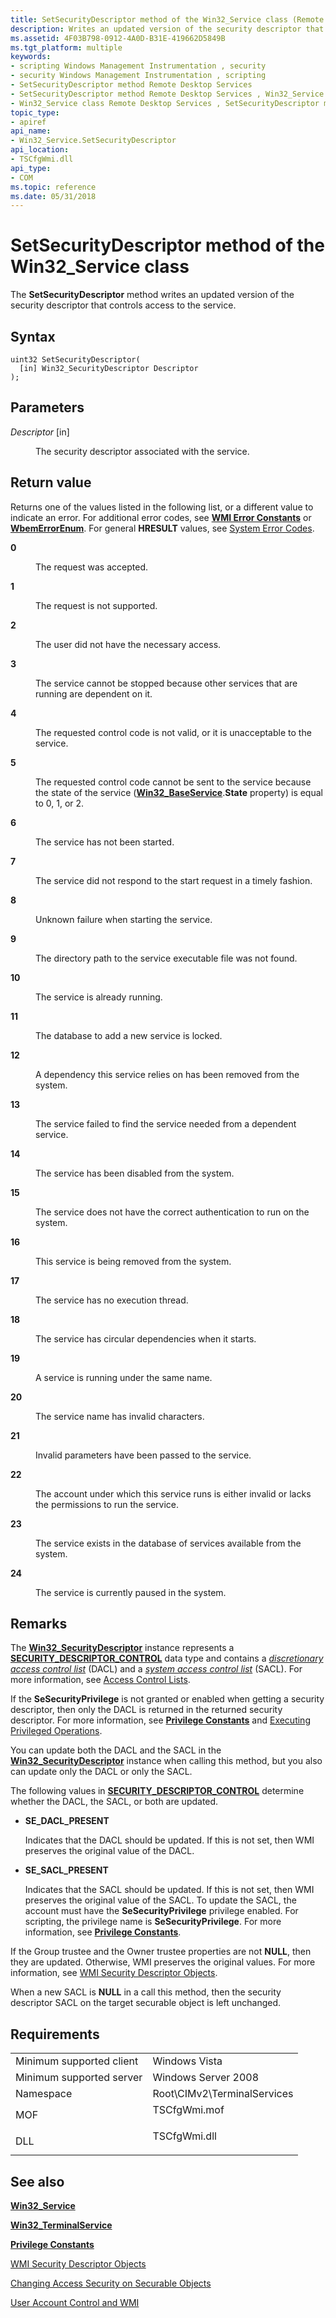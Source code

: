 ```yaml
---
title: SetSecurityDescriptor method of the Win32_Service class (Remote Desktop Services)
description: Writes an updated version of the security descriptor that controls access to the service.
ms.assetid: 4F03B798-0912-4A0D-B31E-419662D5849B
ms.tgt_platform: multiple
keywords:
- scripting Windows Management Instrumentation , security
- security Windows Management Instrumentation , scripting
- SetSecurityDescriptor method Remote Desktop Services
- SetSecurityDescriptor method Remote Desktop Services , Win32_Service class
- Win32_Service class Remote Desktop Services , SetSecurityDescriptor method
topic_type:
- apiref
api_name:
- Win32_Service.SetSecurityDescriptor
api_location:
- TSCfgWmi.dll
api_type:
- COM
ms.topic: reference
ms.date: 05/31/2018
---
```


# SetSecurityDescriptor method of the Win32\_Service class

The **SetSecurityDescriptor** method writes an updated version of the security descriptor that controls access to the service.

## Syntax


```mof
uint32 SetSecurityDescriptor(
  [in] Win32_SecurityDescriptor Descriptor
);
```



## Parameters

<dl> <dt>

*Descriptor* \[in\]
</dt> <dd>

The security descriptor associated with the service.

</dd> </dl>

## Return value

Returns one of the values listed in the following list, or a different value to indicate an error. For additional error codes, see [**WMI Error Constants**](/windows/desktop/WmiSdk/wmi-error-constants) or [**WbemErrorEnum**](/windows/desktop/api/wbemdisp/ne-wbemdisp-wbemerrorenum). For general **HRESULT** values, see [System Error Codes](/windows/desktop/Debug/system-error-codes).

<dl> <dt>

**0**
</dt> <dd>

The request was accepted.

</dd> <dt>

**1**
</dt> <dd>

The request is not supported.

</dd> <dt>

**2**
</dt> <dd>

The user did not have the necessary access.

</dd> <dt>

**3**
</dt> <dd>

The service cannot be stopped because other services that are running are dependent on it.

</dd> <dt>

**4**
</dt> <dd>

The requested control code is not valid, or it is unacceptable to the service.

</dd> <dt>

**5**
</dt> <dd>

The requested control code cannot be sent to the service because the state of the service ([**Win32\_BaseService**](/windows/desktop/CIMWin32Prov/win32-baseservice).**State** property) is equal to 0, 1, or 2.

</dd> <dt>

**6**
</dt> <dd>

The service has not been started.

</dd> <dt>

**7**
</dt> <dd>

The service did not respond to the start request in a timely fashion.

</dd> <dt>

**8**
</dt> <dd>

Unknown failure when starting the service.

</dd> <dt>

**9**
</dt> <dd>

The directory path to the service executable file was not found.

</dd> <dt>

**10**
</dt> <dd>

The service is already running.

</dd> <dt>

**11**
</dt> <dd>

The database to add a new service is locked.

</dd> <dt>

**12**
</dt> <dd>

A dependency this service relies on has been removed from the system.

</dd> <dt>

**13**
</dt> <dd>

The service failed to find the service needed from a dependent service.

</dd> <dt>

**14**
</dt> <dd>

The service has been disabled from the system.

</dd> <dt>

**15**
</dt> <dd>

The service does not have the correct authentication to run on the system.

</dd> <dt>

**16**
</dt> <dd>

This service is being removed from the system.

</dd> <dt>

**17**
</dt> <dd>

The service has no execution thread.

</dd> <dt>

**18**
</dt> <dd>

The service has circular dependencies when it starts.

</dd> <dt>

**19**
</dt> <dd>

A service is running under the same name.

</dd> <dt>

**20**
</dt> <dd>

The service name has invalid characters.

</dd> <dt>

**21**
</dt> <dd>

Invalid parameters have been passed to the service.

</dd> <dt>

**22**
</dt> <dd>

The account under which this service runs is either invalid or lacks the permissions to run the service.

</dd> <dt>

**23**
</dt> <dd>

The service exists in the database of services available from the system.

</dd> <dt>

**24**
</dt> <dd>

The service is currently paused in the system.

</dd> </dl>

## Remarks

The [**Win32\_SecurityDescriptor**](/previous-versions/windows/desktop/secrcw32prov/win32-securitydescriptor) instance represents a [**SECURITY\_DESCRIPTOR\_CONTROL**](/windows/desktop/SecAuthZ/security-descriptor-control) data type and contains a [*discretionary access control list*](/windows/desktop/SecGloss/d-gly) (DACL) and a [*system access control list*](/windows/desktop/SecGloss/s-gly) (SACL). For more information, see [Access Control Lists](/windows/desktop/SecAuthZ/access-control-lists).

If the **SeSecurityPrivilege** is not granted or enabled when getting a security descriptor, then only the DACL is returned in the returned security descriptor. For more information, see [**Privilege Constants**](/windows/desktop/WmiSdk/privilege-constants) and [Executing Privileged Operations](/windows/desktop/WmiSdk/executing-privileged-operations).

You can update both the DACL and the SACL in the [**Win32\_SecurityDescriptor**](/previous-versions/windows/desktop/secrcw32prov/win32-securitydescriptor) instance when calling this method, but you also can update only the DACL or only the SACL.

The following values in [**SECURITY\_DESCRIPTOR\_CONTROL**](/windows/desktop/SecAuthZ/security-descriptor-control) determine whether the DACL, the SACL, or both are updated.

-   **SE\_DACL\_PRESENT**

    Indicates that the DACL should be updated. If this is not set, then WMI preserves the original value of the DACL.

-   **SE\_SACL\_PRESENT**

    Indicates that the SACL should be updated. If this is not set, then WMI preserves the original value of the SACL. To update the SACL, the account must have the **SeSecurityPrivilege** privilege enabled. For scripting, the privilege name is **SeSecurityPrivilege**. For more information, see [**Privilege Constants**](/windows/desktop/WmiSdk/privilege-constants).

If the Group trustee and the Owner trustee properties are not **NULL**, then they are updated. Otherwise, WMI preserves the original values. For more information, see [WMI Security Descriptor Objects](/windows/desktop/WmiSdk/wmi-security-descriptor-objects).

When a new SACL is **NULL** in a call this method, then the security descriptor SACL on the target securable object is left unchanged.

## Requirements



|                                     |                                                                                         |
|-------------------------------------|-----------------------------------------------------------------------------------------|
| Minimum supported client<br/> | Windows Vista<br/>                                                                |
| Minimum supported server<br/> | Windows Server 2008<br/>                                                          |
| Namespace<br/>                | Root\\CIMv2\\TerminalServices<br/>                                                |
| MOF<br/>                      | <dl> <dt>TSCfgWmi.mof</dt> </dl> |
| DLL<br/>                      | <dl> <dt>TSCfgWmi.dll</dt> </dl> |



## See also

<dl> <dt>

[**Win32\_Service**](/windows/desktop/CIMWin32Prov/win32-service)
</dt> <dt>

[**Win32\_TerminalService**](win32-terminalservice.md)
</dt> <dt>

[**Privilege Constants**](/windows/desktop/WmiSdk/privilege-constants)
</dt> <dt>

[WMI Security Descriptor Objects](/windows/desktop/WmiSdk/wmi-security-descriptor-objects)
</dt> <dt>

[Changing Access Security on Securable Objects](/windows/desktop/WmiSdk/changing-access-security-on-securable-objects)
</dt> <dt>

[User Account Control and WMI](/windows/desktop/WmiSdk/user-account-control-and-wmi)
</dt> </dl>

 

